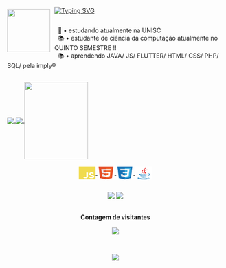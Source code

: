 [![Typing SVG](https://readme-typing-svg.herokuapp.com/?color=393d38&size=35&center=true&vCenter=true&width=1000&lines=Olá+Meu+Nome+é+Leonardo+😎)](https://git.io/typing-svg)
<a href="https://picrew.me/ja/image_maker/188948"><img align="left" height="100px" width="100px" style="margin-right:10px;margin-top:5px" src="ezgif-4-bf859129fb.gif"></a>
##
&nbsp;&nbsp;🏹 • estudando atualmente na UNISC<br>
&nbsp;&nbsp;📚 • estudante de ciência da computação atualmente no QUINTO SEMESTRE !!<br>
&nbsp;&nbsp;📚 • aprendendo JAVA/ JS/ FLUTTER/ HTML/ CSS/ PHP/ SQL/ pela imply®



##

<div>
  <a href="https://github.com/LeonardoXavier1">
  <img height="145px"   align="center" src="https://github-readme-stats.vercel.app/api?username=LeonardoXavier1&show_icons=true&theme=dark&include_all_commits=true&count_private=true"/>
  <img height="145x"  align="center" src="https://github-readme-stats.vercel.app/api/top-langs/?username=LeonardoXavier1&layout=compact&langs_count=7&theme=dark" />

  <img align="center" width="148" height="180" src="https://media1.tenor.com/images/68e8337fb4eb7e40645d832c64762a8b/tenor.gif?itemid=19443613">
</div>
<div  align="center"> 
  <div style="display: inline_block"><br>
  <img align="center" alt="Rafa-Js" height="30" width="40" src="https://raw.githubusercontent.com/devicons/devicon/master/icons/javascript/javascript-plain.svg">
  <img align="center" alt="HTML" height="30" width="40" src="https://raw.githubusercontent.com/devicons/devicon/master/icons/html5/html5-original.svg">
  <img align="center" alt="CSS" height="30" width="40" src="https://raw.githubusercontent.com/devicons/devicon/master/icons/css3/css3-original.svg">
  <img align="center" alt="java" height="30" width="40" src="https://raw.githubusercontent.com/devicons/devicon/master/icons/java/java-original.svg">
    
 ##
    
 <div> 
    <a href="https://www.linkedin.com/in/leonardo-matheus-xavier-vieira-28a653234/" target="_blank"><img src="https://img.shields.io/badge/LinkedIn-0077B5?style=for-the-badge&logo=linkedin&logoColor=white" target="_blank"></a>
    <a href="https://www.instagram.com/leonardo.mthsx/" target="_blank"><img src="https://img.shields.io/badge/Instagram-E4405F?style=for-the-badge&logo=instagram&logoColor=white" target="_blank"></a>
</div>
    
  <div align="center">
  <br><p align="centre"><b>Contagem de visitantes</b></p>  
  <p align="center"><img align="center" src="https://profile-counter.glitch.me/{LeonardoXavier1}/count.svg" /></p> 
  <br>
</div>
    
</div>
  
  ![](https://github.com/LeonardoXavier1/snk/raw/output/github-contribution-grid-snake.svg)
  
</div>

 
    

 
